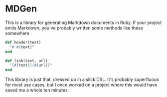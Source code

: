 # MDGen

This is a library for generating Markdown documents in Ruby. If your project emits Markdown, you've probably written some methods like these somewhere

```ruby
def header(text)
  "# #{text}"
end

def link(text, url)
  "[#{text}](#{url})"
end
```

This library is just that, dressed up in a slick DSL. It's probably superfluous for most use cases, but I once worked on a project where this would have saved me a whole ten minutes.
